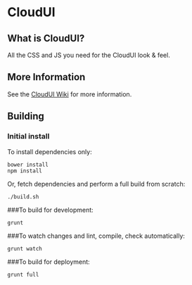 # CloudUI

## What is CloudUI?
All the CSS and JS you need for the CloudUI look & feel.


## More Information
See the [CloudUI Wiki](https://git.corp.adobe.com/lawdavis/CloudUI/wiki) for more information.

## Building

### Initial install

To install dependencies only:
```
bower install
npm install
```

Or, fetch dependencies and perform a full build from scratch:
```
./build.sh
```

###To build for development:

```
grunt
```

###To watch changes and lint, compile, check automatically:

```
grunt watch
```

###To build for deployment:

```
grunt full
```

